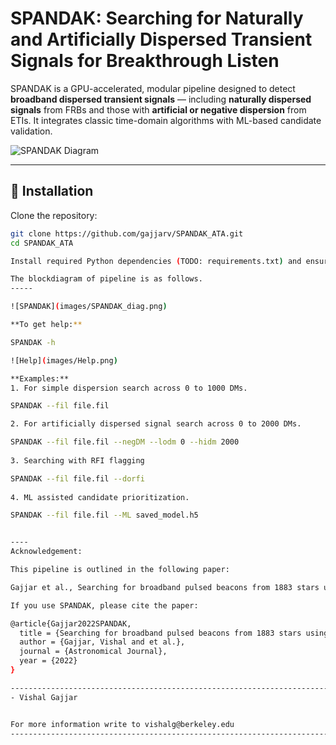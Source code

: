
# SPANDAK: Searching for Naturally and Artificially Dispersed Transient Signals for Breakthrough Listen

SPANDAK is a GPU-accelerated, modular pipeline designed to detect **broadband dispersed transient signals** — including **naturally dispersed signals** from FRBs and those with **artificial or negative dispersion** from ETIs. It integrates classic time-domain algorithms with ML-based candidate validation.

![SPANDAK Diagram](images/SPANDAK_diag.png)

---

## 🔧 Installation

Clone the repository:

```bash
git clone https://github.com/gajjarv/SPANDAK_ATA.git
cd SPANDAK_ATA

Install required Python dependencies (TODO: requirements.txt) and ensure HEIMDALL is installed for GPU-based pulse searches.

The blockdiagram of pipeline is as follows. 
----- 

![SPANDAK](images/SPANDAK_diag.png)

**To get help:**

SPANDAK -h

![Help](images/Help.png)

**Examples:**
1. For simple dispersion search across 0 to 1000 DMs. 

SPANDAK --fil file.fil 

2. For artificially dispersed signal search across 0 to 2000 DMs. 

SPANDAK --fil file.fil --negDM --lodm 0 --hidm 2000
	
3. Searching with RFI flagging

SPANDAK --fil file.fil --dorfi
	
4. ML assisted candidate prioritization. 

SPANDAK --fil file.fil --ML saved_model.h5


----
Acknowledgement:

This pipeline is outlined in the following paper: 

Gajjar et al., Searching for broadband pulsed beacons from 1883 stars using neural networks, AJ, 2022

If you use SPANDAK, please cite the paper:

@article{Gajjar2022SPANDAK,
  title = {Searching for broadband pulsed beacons from 1883 stars using neural networks},
  author = {Gajjar, Vishal and et al.},
  journal = {Astronomical Journal},
  year = {2022}
}

-----------------------------------------------------------------------------------------------   
- Vishal Gajjar


For more information write to vishalg@berkeley.edu
------------------------------------------------------------------------------------------------
